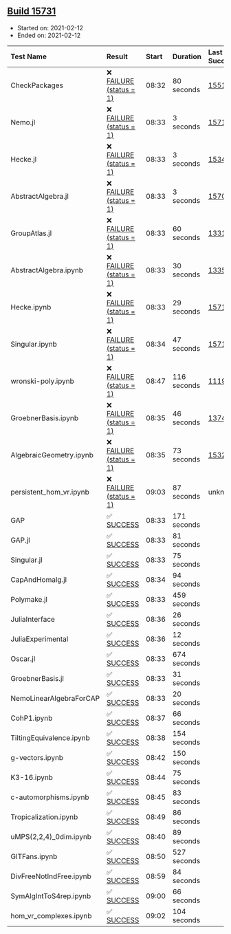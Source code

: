## [Build 15731](https://oscarci.mathematik.uni-kl.de/job/oscar/15731/)

* Started on: 2021-02-12
* Ended on: 2021-02-12

| Test Name    | Result | Start | Duration | Last Success | First Failure |
|:-------------|:-------|:------|:---------|:-------------|:--------------|
| CheckPackages | ❌ [FAILURE (status = 1)](https://oscarci.mathematik.uni-kl.de/job/oscar/15731/artifact/logs/build-15731/CheckPackages.log) | 08:32 | 80 seconds | [15514](https://oscarci.mathematik.uni-kl.de/job/oscar/15514/) | [15515](https://oscarci.mathematik.uni-kl.de/job/oscar/15515/) |
| Nemo.jl | ❌ [FAILURE (status = 1)](https://oscarci.mathematik.uni-kl.de/job/oscar/15731/artifact/logs/build-15731/Nemo.jl.log) | 08:33 | 3 seconds | [15714](https://oscarci.mathematik.uni-kl.de/job/oscar/15714/) | [15715](https://oscarci.mathematik.uni-kl.de/job/oscar/15715/) |
| Hecke.jl | ❌ [FAILURE (status = 1)](https://oscarci.mathematik.uni-kl.de/job/oscar/15731/artifact/logs/build-15731/Hecke.jl.log) | 08:33 | 3 seconds | [15344](https://oscarci.mathematik.uni-kl.de/job/oscar/15344/) | [15348](https://oscarci.mathematik.uni-kl.de/job/oscar/15348/) |
| AbstractAlgebra.jl | ❌ [FAILURE (status = 1)](https://oscarci.mathematik.uni-kl.de/job/oscar/15731/artifact/logs/build-15731/AbstractAlgebra.jl.log) | 08:33 | 3 seconds | [15709](https://oscarci.mathematik.uni-kl.de/job/oscar/15709/) | [15710](https://oscarci.mathematik.uni-kl.de/job/oscar/15710/) |
| GroupAtlas.jl | ❌ [FAILURE (status = 1)](https://oscarci.mathematik.uni-kl.de/job/oscar/15731/artifact/logs/build-15731/GroupAtlas.jl.log) | 08:33 | 60 seconds | [13311](https://oscarci.mathematik.uni-kl.de/job/oscar/13311/) | [13312](https://oscarci.mathematik.uni-kl.de/job/oscar/13312/) |
| AbstractAlgebra.ipynb | ❌ [FAILURE (status = 1)](https://oscarci.mathematik.uni-kl.de/job/oscar/15731/artifact/logs/build-15731/AbstractAlgebra.ipynb.log) | 08:33 | 30 seconds | [13355](https://oscarci.mathematik.uni-kl.de/job/oscar/13355/) | [13356](https://oscarci.mathematik.uni-kl.de/job/oscar/13356/) |
| Hecke.ipynb | ❌ [FAILURE (status = 1)](https://oscarci.mathematik.uni-kl.de/job/oscar/15731/artifact/logs/build-15731/Hecke.ipynb.log) | 08:33 | 29 seconds | [15717](https://oscarci.mathematik.uni-kl.de/job/oscar/15717/) | [15718](https://oscarci.mathematik.uni-kl.de/job/oscar/15718/) |
| Singular.ipynb | ❌ [FAILURE (status = 1)](https://oscarci.mathematik.uni-kl.de/job/oscar/15731/artifact/logs/build-15731/Singular.ipynb.log) | 08:34 | 47 seconds | [15714](https://oscarci.mathematik.uni-kl.de/job/oscar/15714/) | [15715](https://oscarci.mathematik.uni-kl.de/job/oscar/15715/) |
| wronski-poly.ipynb | ❌ [FAILURE (status = 1)](https://oscarci.mathematik.uni-kl.de/job/oscar/15731/artifact/logs/build-15731/wronski-poly.ipynb.log) | 08:47 | 116 seconds | [11192](https://oscarci.mathematik.uni-kl.de/job/oscar/11192/) | [11193](https://oscarci.mathematik.uni-kl.de/job/oscar/11193/) |
| GroebnerBasis.ipynb | ❌ [FAILURE (status = 1)](https://oscarci.mathematik.uni-kl.de/job/oscar/15731/artifact/logs/build-15731/GroebnerBasis.ipynb.log) | 08:35 | 46 seconds | [13748](https://oscarci.mathematik.uni-kl.de/job/oscar/13748/) | [13749](https://oscarci.mathematik.uni-kl.de/job/oscar/13749/) |
| AlgebraicGeometry.ipynb | ❌ [FAILURE (status = 1)](https://oscarci.mathematik.uni-kl.de/job/oscar/15731/artifact/logs/build-15731/AlgebraicGeometry.ipynb.log) | 08:35 | 73 seconds | [15322](https://oscarci.mathematik.uni-kl.de/job/oscar/15322/) | [15323](https://oscarci.mathematik.uni-kl.de/job/oscar/15323/) |
| persistent_hom_vr.ipynb | ❌ [FAILURE (status = 1)](https://oscarci.mathematik.uni-kl.de/job/oscar/15731/artifact/logs/build-15731/persistent_hom_vr.ipynb.log) | 09:03 | 87 seconds | unknown | unknown |
| GAP | ✅ [SUCCESS](https://oscarci.mathematik.uni-kl.de/job/oscar/15731/artifact/logs/build-15731/GAP.log) | 08:33 | 171 seconds |  |  |
| GAP.jl | ✅ [SUCCESS](https://oscarci.mathematik.uni-kl.de/job/oscar/15731/artifact/logs/build-15731/GAP.jl.log) | 08:33 | 81 seconds |  |  |
| Singular.jl | ✅ [SUCCESS](https://oscarci.mathematik.uni-kl.de/job/oscar/15731/artifact/logs/build-15731/Singular.jl.log) | 08:33 | 75 seconds |  |  |
| CapAndHomalg.jl | ✅ [SUCCESS](https://oscarci.mathematik.uni-kl.de/job/oscar/15731/artifact/logs/build-15731/CapAndHomalg.jl.log) | 08:34 | 94 seconds |  |  |
| Polymake.jl | ✅ [SUCCESS](https://oscarci.mathematik.uni-kl.de/job/oscar/15731/artifact/logs/build-15731/Polymake.jl.log) | 08:33 | 459 seconds |  |  |
| JuliaInterface | ✅ [SUCCESS](https://oscarci.mathematik.uni-kl.de/job/oscar/15731/artifact/logs/build-15731/JuliaInterface.log) | 08:36 | 26 seconds |  |  |
| JuliaExperimental | ✅ [SUCCESS](https://oscarci.mathematik.uni-kl.de/job/oscar/15731/artifact/logs/build-15731/JuliaExperimental.log) | 08:36 | 12 seconds |  |  |
| Oscar.jl | ✅ [SUCCESS](https://oscarci.mathematik.uni-kl.de/job/oscar/15731/artifact/logs/build-15731/Oscar.jl.log) | 08:33 | 674 seconds |  |  |
| GroebnerBasis.jl | ✅ [SUCCESS](https://oscarci.mathematik.uni-kl.de/job/oscar/15731/artifact/logs/build-15731/GroebnerBasis.jl.log) | 08:33 | 31 seconds |  |  |
| NemoLinearAlgebraForCAP | ✅ [SUCCESS](https://oscarci.mathematik.uni-kl.de/job/oscar/15731/artifact/logs/build-15731/NemoLinearAlgebraForCAP.log) | 08:33 | 20 seconds |  |  |
| CohP1.ipynb | ✅ [SUCCESS](https://oscarci.mathematik.uni-kl.de/job/oscar/15731/artifact/logs/build-15731/CohP1.ipynb.log) | 08:37 | 66 seconds |  |  |
| TiltingEquivalence.ipynb | ✅ [SUCCESS](https://oscarci.mathematik.uni-kl.de/job/oscar/15731/artifact/logs/build-15731/TiltingEquivalence.ipynb.log) | 08:38 | 154 seconds |  |  |
| g-vectors.ipynb | ✅ [SUCCESS](https://oscarci.mathematik.uni-kl.de/job/oscar/15731/artifact/logs/build-15731/g-vectors.ipynb.log) | 08:42 | 150 seconds |  |  |
| K3-16.ipynb | ✅ [SUCCESS](https://oscarci.mathematik.uni-kl.de/job/oscar/15731/artifact/logs/build-15731/K3-16.ipynb.log) | 08:44 | 75 seconds |  |  |
| c-automorphisms.ipynb | ✅ [SUCCESS](https://oscarci.mathematik.uni-kl.de/job/oscar/15731/artifact/logs/build-15731/c-automorphisms.ipynb.log) | 08:45 | 83 seconds |  |  |
| Tropicalization.ipynb | ✅ [SUCCESS](https://oscarci.mathematik.uni-kl.de/job/oscar/15731/artifact/logs/build-15731/Tropicalization.ipynb.log) | 08:49 | 86 seconds |  |  |
| uMPS(2,2,4)_0dim.ipynb | ✅ [SUCCESS](https://oscarci.mathematik.uni-kl.de/job/oscar/15731/artifact/logs/build-15731/uMPS-2-2-4-_0dim.ipynb.log) | 08:40 | 89 seconds |  |  |
| GITFans.ipynb | ✅ [SUCCESS](https://oscarci.mathematik.uni-kl.de/job/oscar/15731/artifact/logs/build-15731/GITFans.ipynb.log) | 08:50 | 527 seconds |  |  |
| DivFreeNotIndFree.ipynb | ✅ [SUCCESS](https://oscarci.mathematik.uni-kl.de/job/oscar/15731/artifact/logs/build-15731/DivFreeNotIndFree.ipynb.log) | 08:59 | 84 seconds |  |  |
| SymAlgIntToS4rep.ipynb | ✅ [SUCCESS](https://oscarci.mathematik.uni-kl.de/job/oscar/15731/artifact/logs/build-15731/SymAlgIntToS4rep.ipynb.log) | 09:00 | 66 seconds |  |  |
| hom_vr_complexes.ipynb | ✅ [SUCCESS](https://oscarci.mathematik.uni-kl.de/job/oscar/15731/artifact/logs/build-15731/hom_vr_complexes.ipynb.log) | 09:02 | 104 seconds |  |  |
